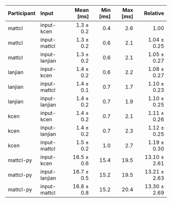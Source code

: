 | Participant | Input | Mean [ms] | Min [ms] | Max [ms] | Relative |
|:---|:---|---:|---:|---:|---:|
| mattcl | input-kcen | 1.3 ± 0.2 | 0.4 | 2.6 | 1.00 |
| mattcl | input-mattcl | 1.3 ± 0.2 | 0.6 | 2.1 | 1.04 ± 0.25 |
| mattcl | input-lanjian | 1.3 ± 0.2 | 0.6 | 2.1 | 1.05 ± 0.27 |
| lanjian | input-kcen | 1.4 ± 0.2 | 0.6 | 2.2 | 1.08 ± 0.27 |
| lanjian | input-mattcl | 1.4 ± 0.1 | 0.7 | 1.7 | 1.10 ± 0.23 |
| lanjian | input-lanjian | 1.4 ± 0.2 | 0.7 | 1.9 | 1.10 ± 0.25 |
| kcen | input-kcen | 1.4 ± 0.2 | 0.7 | 2.1 | 1.11 ± 0.26 |
| kcen | input-lanjian | 1.4 ± 0.2 | 0.7 | 2.3 | 1.12 ± 0.25 |
| kcen | input-mattcl | 1.5 ± 0.2 | 1.0 | 2.7 | 1.19 ± 0.30 |
| mattcl-py | input-kcen | 16.5 ± 0.6 | 15.4 | 19.5 | 13.10 ± 2.61 |
| mattcl-py | input-lanjian | 16.7 ± 0.5 | 15.2 | 19.5 | 13.21 ± 2.63 |
| mattcl-py | input-mattcl | 16.8 ± 0.8 | 15.2 | 20.4 | 13.30 ± 2.69 |
